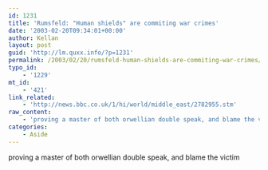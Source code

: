 ```yaml
---
id: 1231
title: 'Rumsfeld: "Human shields" are commiting war crimes'
date: '2003-02-20T09:34:01+00:00'
author: Kellan
layout: post
guid: 'http://lm.quxx.info/?p=1231'
permalink: /2003/02/20/rumsfeld-human-shields-are-commiting-war-crimes/
typo_id:
    - '1229'
mt_id:
    - '421'
link_related:
    - 'http://news.bbc.co.uk/1/hi/world/middle_east/2782955.stm'
raw_content:
    - 'proving a master of both orwellian double speak, and blame the victim'
categories:
    - Aside
---
```


proving a master of both orwellian double speak, and blame the victim
